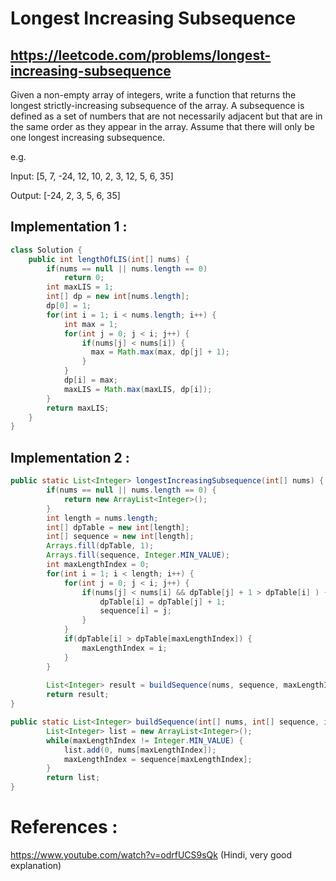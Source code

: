 # Longest Increasing Subsequence
## https://leetcode.com/problems/longest-increasing-subsequence

Given a non-empty array of integers, write a function that returns the longest strictly-increasing subsequence of the array. A subsequence is defined as a set of numbers that are not necessarily adjacent but that are in the same order as they appear in the array. Assume that there will only be one longest increasing subsequence.

e.g.

Input: [5, 7, -24, 12, 10, 2, 3, 12, 5, 6, 35]

Output: [-24, 2, 3, 5, 6, 35]


## Implementation 1 :
```java
class Solution {
    public int lengthOfLIS(int[] nums) {
        if(nums == null || nums.length == 0)
            return 0;
        int maxLIS = 1;
        int[] dp = new int[nums.length];
        dp[0] = 1;
        for(int i = 1; i < nums.length; i++) {
            int max = 1;
            for(int j = 0; j < i; j++) {
                if(nums[j] < nums[i]) {
                  max = Math.max(max, dp[j] + 1);   
                }
            }
            dp[i] = max;
            maxLIS = Math.max(maxLIS, dp[i]);
        }
        return maxLIS;
    }
}
```

## Implementation 2 : 
```java
public static List<Integer> longestIncreasingSubsequence(int[] nums) {
		if(nums == null || nums.length == 0) {
			return new ArrayList<Integer>();
		}
		int length = nums.length;
		int[] dpTable = new int[length];
		int[] sequence = new int[length];
		Arrays.fill(dpTable, 1);
		Arrays.fill(sequence, Integer.MIN_VALUE);
		int maxLengthIndex = 0;
		for(int i = 1; i < length; i++) {
			for(int j = 0; j < i; j++) {
				if(nums[j] < nums[i] && dpTable[j] + 1 > dpTable[i] ) {
					dpTable[i] = dpTable[j] + 1;
					sequence[i] = j;
				}
			}
			if(dpTable[i] > dpTable[maxLengthIndex]) {
				maxLengthIndex = i;
			}
		}
		
		List<Integer> result = buildSequence(nums, sequence, maxLengthIndex);
		return result;
}

public static List<Integer> buildSequence(int[] nums, int[] sequence, int maxLengthIndex) {
		List<Integer> list = new ArrayList<Integer>();
		while(maxLengthIndex != Integer.MIN_VALUE) {
			list.add(0, nums[maxLengthIndex]);
			maxLengthIndex = sequence[maxLengthIndex];
		}
		return list;
}
```

# References :
https://www.youtube.com/watch?v=odrfUCS9sQk (Hindi, very good explanation)

